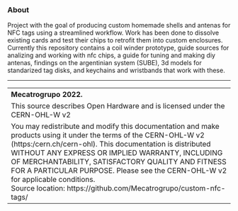 ### About
Project with the goal of producing custom homemade shells and antenas for NFC tags using a streamlined workflow. Work has been done to dissolve existing cards and test their chips to retrofit them into custom enclosures.<br/>
Currently this repository contains a coil winder prototype, guide sources for analizing and working with nfc chips, a guide for tuning and making diy antenas, findings on the argentinian system (SUBE), 3d models for standarized tag disks, and keychains and wristbands that work with these.

<hr />
<table border="0px">
<th align="left">
Mecatrogrupo 2022.
</th>
<tr>
<td>
This source describes Open Hardware and is licensed under the 
CERN-OHL-W v2
</td>
</tr>
<tr>
<td>
You may redistribute and modify this documentation and make products
using it under the terms of the CERN-OHL-W v2 (https:/cern.ch/cern-ohl).
This documentation is distributed WITHOUT ANY EXPRESS OR IMPLIED
WARRANTY, INCLUDING OF MERCHANTABILITY, SATISFACTORY QUALITY
AND FITNESS FOR A PARTICULAR PURPOSE. Please see the CERN-OHL-W v2
for applicable conditions.<br/>
Source location: https://github.com/Mecatrogrupo/custom-nfc-tags/
</td>
</tr>
</table>
